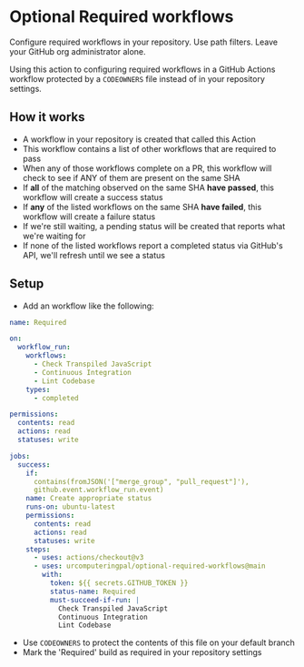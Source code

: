 # Optional Required workflows

Configure required workflows in your repository. Use path filters. Leave your
GitHub org administrator alone.

Using this action to configuring required workflows in a GitHub Actions workflow
protected by a `CODEOWNERS` file instead of in your repository settings.

## How it works

- A workflow in your repository is created that called this Action
- This workflow contains a list of other workflows that are required to pass
- When any of those workflows complete on a PR, this workflow will check to see
  if ANY of them are present on the same SHA
- If **all** of the matching observed on the same SHA **have passed**, this
  workflow will create a success status
- If **any** of the listed workflows on the same SHA **have failed**, this
  workflow will create a failure status
- If we're still waiting, a pending status will be created that reports what
  we're waiting for
- If none of the listed workflows report a completed status via GitHub's API,
  we'll refresh until we see a status

## Setup

- Add an workflow like the following:

```yaml
name: Required

on:
  workflow_run:
    workflows:
      - Check Transpiled JavaScript
      - Continuous Integration
      - Lint Codebase
    types:
      - completed

permissions:
  contents: read
  actions: read
  statuses: write

jobs:
  success:
    if:
      contains(fromJSON('["merge_group", "pull_request"]'),
      github.event.workflow_run.event)
    name: Create appropriate status
    runs-on: ubuntu-latest
    permissions:
      contents: read
      actions: read
      statuses: write
    steps:
      - uses: actions/checkout@v3
      - uses: urcomputeringpal/optional-required-workflows@main
        with:
          token: ${{ secrets.GITHUB_TOKEN }}
          status-name: Required
          must-succeed-if-run: |
            Check Transpiled JavaScript
            Continuous Integration
            Lint Codebase
```

- Use `CODEOWNERS` to protect the contents of this file on your default branch
- Mark the 'Required' build as required in your repository settings
